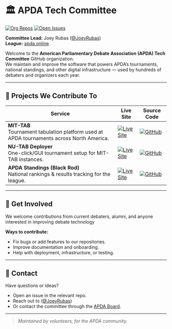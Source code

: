 # 🏛 APDA Tech Committee

[![Org Repos](https://img.shields.io/badge/Repos-APDA%20Tech%20Committee-blue?logo=github)](https://github.com/APDA-Tech-Committee?tab=repositories)
[![Open Issues](https://img.shields.io/github/issues-search/APDA-Tech-Committee?query=is%3Aopen&label=Open%20Issues&color=orange)](https://github.com/search?q=org%3AAPDA-Tech-Committee+is%3Aissue+is%3Aopen&type=issues)

**Committee Lead:** Joey Rubas ([@JoeyRubas](https://github.com/JoeyRubas))  
**League:** [apda.online](https://apda.online/)

Welcome to the **American Parliamentary Debate Association (APDA) Tech Committee** GitHub organization.  
We maintain and improve the software that powers APDA’s tournaments, national standings, and other digital infrastructure — used by hundreds of debaters and organizers each year.

---

## 🔧 Projects We Contribute To

| Service | Live Site | Source Code |
|---------|-----------|-------------|
| **MIT-TAB**<br>Tournament tabulation platform used at APDA tournaments across North America. | [![Live Site](https://img.shields.io/badge/Live-nu--tab.com-blue?style=flat&logo=google-chrome)](https://nu-tab.com) | [![GitHub](https://img.shields.io/badge/GitHub-Source_Code-black?logo=github&style=flat)](https://github.com/MIT-TAB/mit-tab) |
| **NU-TAB Deployer**<br>One-click/GUI tournament setup for MIT-TAB instances. | [![Live Site](https://img.shields.io/badge/Live-nu--tab.com-blue?style=flat&logo=google-chrome)](https://nu-tab.com) | [![GitHub](https://img.shields.io/badge/GitHub-Source_Code-black?logo=github&style=flat)](https://github.com/MIT-TAB/mittab-deploy) |
| **APDA Standings (Black Rod)**<br>National rankings & results tracking for the league. | [![Live Site](https://img.shields.io/badge/Live-results.apda.online-blue?style=flat&logo=google-chrome)](https://results.apda.online) | [![GitHub](https://img.shields.io/badge/GitHub-Source_Code-black?logo=github&style=flat)](https://github.com/apda-tech-committee/black-rod) |

---

## 👋 Get Involved

We welcome contributions from current debaters, alumni, and anyone interested in improving debate technology

**Ways to contribute:**
- Fix bugs or add features to our repositories.
- Improve documentation and onboarding.
- Help with deployment, infrastructure, or testing.

---

## 🤝 Contact

Have questions or ideas?  
- Open an issue in the relevant repo.
- Reach out to ([@JoeyRubas](https://github.com/JoeyRubas))  
- Or contact the committee through the [APDA Board](mailto:apdaboard@gmail.com).

---

> _Maintained by volunteers, for the APDA community._

